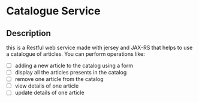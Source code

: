 # Catalogue Service



## Description

this is a Restful web service made with jersey and JAX-RS that helps to use a catalogue of articles.
You can perform operations like:

- [ ] adding a new article to the catalog using a form
- [ ] display all the articles presents in the catalog
- [ ] remove one article from the catalog
- [ ] view details of one article
- [ ] update details of one article
